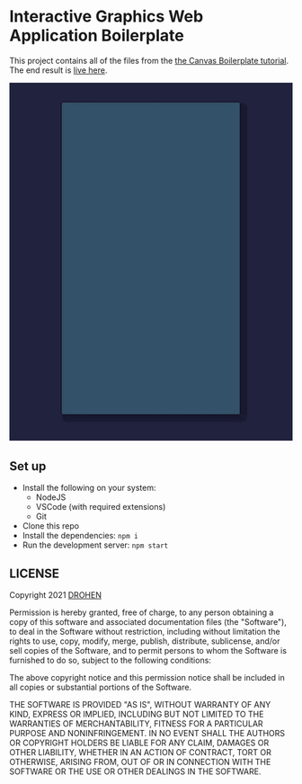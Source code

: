 # Interactive Graphics Web Application Boilerplate

This project contains all of the files from the [the Canvas Boilerplate tutorial](https://javascript.best/posts/how-to-create-and-use-an-html-2d-canvas-boilerplate-project/). The end result is [live here](https://drohen.github.io/js-canvas-boilerplate/).

![Example of app](/example.gif)

## Set up

- Install the following on your system:
	- NodeJS
	- VSCode (with required extensions)
	- Git
- Clone this repo
- Install the dependencies: `npm i`
- Run the development server: `npm start`

## LICENSE

Copyright 2021 [DROHEN](https://github.com/drohen)

Permission is hereby granted, free of charge, to any person obtaining a copy of this software and associated documentation files (the "Software"), to deal in the Software without restriction, including without limitation the rights to use, copy, modify, merge, publish, distribute, sublicense, and/or sell copies of the Software, and to permit persons to whom the Software is furnished to do so, subject to the following conditions:

The above copyright notice and this permission notice shall be included in all copies or substantial portions of the Software.

THE SOFTWARE IS PROVIDED "AS IS", WITHOUT WARRANTY OF ANY KIND, EXPRESS OR IMPLIED, INCLUDING BUT NOT LIMITED TO THE WARRANTIES OF MERCHANTABILITY, FITNESS FOR A PARTICULAR PURPOSE AND NONINFRINGEMENT. IN NO EVENT SHALL THE AUTHORS OR COPYRIGHT HOLDERS BE LIABLE FOR ANY CLAIM, DAMAGES OR OTHER LIABILITY, WHETHER IN AN ACTION OF CONTRACT, TORT OR OTHERWISE, ARISING FROM, OUT OF OR IN CONNECTION WITH THE SOFTWARE OR THE USE OR OTHER DEALINGS IN THE SOFTWARE.